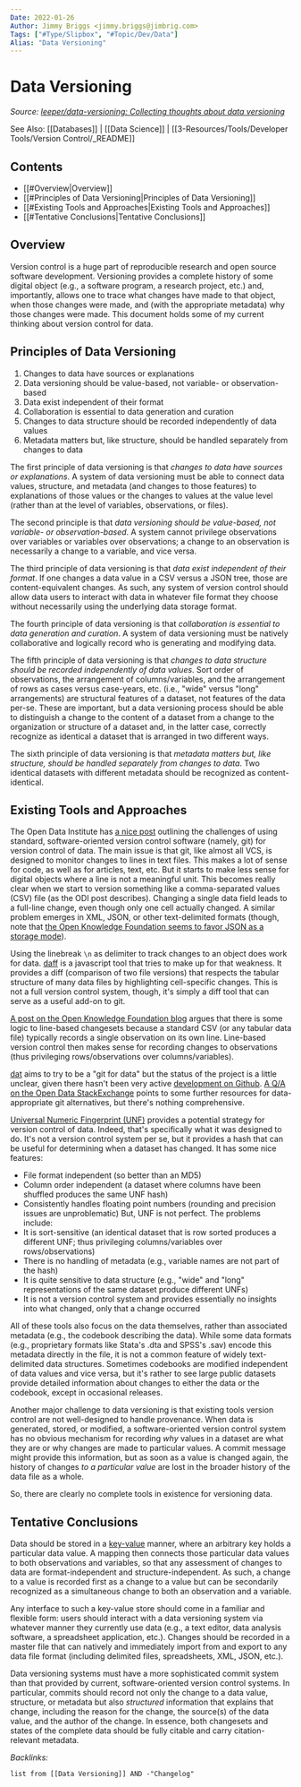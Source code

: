 ```yaml
---
Date: 2022-01-26
Author: Jimmy Briggs <jimmy.briggs@jimbrig.com>
Tags: ["#Type/Slipbox", "#Topic/Dev/Data"]
Alias: "Data Versioning"
---
```


# Data Versioning

*Source: [leeper/data-versioning: Collecting thoughts about data versioning](https://github.com/leeper/data-versioning)*

See Also: [[Databases]] | [[Data Science]] | [[3-Resources/Tools/Developer Tools/Version Control/_README]]

## Contents

- [[#Overview|Overview]]
- [[#Principles of Data Versioning|Principles of Data Versioning]]
- [[#Existing Tools and Approaches|Existing Tools and Approaches]]
- [[#Tentative Conclusions|Tentative Conclusions]]


## Overview

Version control is a huge part of reproducible research and open source software development. Versioning provides a complete history of some digital object (e.g., a software program, a research project, etc.) and, importantly, allows one to trace what changes have made to that object, when those changes were made, and (with the appropriate metadata) why those changes were made. This document holds some of my current thinking about version control for data.

## Principles of Data Versioning

1. Changes to data have sources or explanations
2. Data versioning should be value-based, not variable- or observation-based
3. Data exist independent of their format
4. Collaboration is essential to data generation and curation
5. Changes to data structure should be recorded independently of data values
6. Metadata matters but, like structure, should be handled separately from changes to data

The first principle of data versioning is that *changes to data have sources or explanations*. A system of data versioning must be able to connect data values, structure, and metadata (and changes to those features) to explanations of those values or the changes to values at the value level (rather than at the level of variables, observations, or files).

The second principle is that *data versioning should be value-based, not variable- or observation-based*. A system cannot privilege observations over variables or variables over observations; a change to an observation is necessarily a change to a variable, and vice versa.

The third principle of data versioning is that *data exist independent of their format*. If one changes a data value in a CSV versus a JSON tree, those are content-equivalent changes. As such, any system of version control should allow data users to interact with data in whatever file format they choose without necessarily using the underlying data storage format.

The fourth principle of data versioning is that *collaboration is essential to data generation and curation*. A system of data versioning must be natively collaborative and logically record who is generating and modifying data.

The fifth principle of data versioning is that *changes to data structure should be recorded independently of data values*. Sort order of observations, the arrangement of columns/variables, and the arrangement of rows as cases versus case-years, etc. (i.e., "wide" versus "long" arrangements) are structural features of a dataset, not features of the data per-se. These are important, but a data versioning process should be able to distinguish a change to the content of a dataset from a change to the organization or structure of a dataset and, in the latter case, correctly recognize as identical a dataset that is arranged in two different ways.

The sixth principle of data versioning is that *metadata matters but, like structure, should be handled separately from changes to data*. Two identical datasets with different metadata should be recognized as content-identical.

## Existing Tools and Approaches

The Open Data Institute has [a nice post](https://theodi.org/blog/adapting-git-simple-data) outlining the challenges of using standard, software-oriented version control software (namely, git) for version control of data. The main issue is that git, like almost all VCS, is designed to monitor changes to lines in text files. This makes a lot of sense for code, as well as for articles, text, etc. But it starts to make less sense for digital objects where a line is not a meaningful unit. This becomes really clear when we start to version something like a comma-separated values (CSV) file (as the ODI post describes). Changing a single data field leads to a full-line change, even though only one cell actually changed. A similar problem emerges in XML, JSON, or other text-delimited formats (though, note that [the Open Knowledge Foundation seems to favor JSON as a storage mode](http://dataprotocols.org/data-packages/)).

Using the linebreak `\n` as delimiter to track changes to an object does work for data. [daff](https://github.com/paulfitz/daff) is a javascript tool that tries to make up for that weakness. It provides a diff (comparison of two file versions) that respects the tabular structure of many data files by highlighting cell-specific changes. This is not a full version control system, though, it's simply a diff tool that can serve as a useful add-on to git.

[A post on the Open Knowledge Foundation blog](http://blog.okfn.org/2013/07/02/git-and-github-for-data/) argues that there is some logic to line-based changesets because a standard CSV (or any tabular data file) typically records a single observation on its own line. Line-based version control then makes sense for recording changes to observations (thus privileging rows/observations over columns/variables).

[dat](http://dat-data.com/about.html) aims to try to be a "git for data" but the status of the project is a little unclear, given there hasn't been very active [development on Github](https://github.com/maxogden/dat). [A Q/A on the Open Data StackExchange](http://opendata.stackexchange.com/questions/748/is-there-a-git-for-data) points to some further resources for data-appropriate git alternatives, but there's nothing comprehensive.

[Universal Numeric Fingerprint (UNF)](http://guides.dataverse.org/en/latest/developers/unf/index.html) provides a potential strategy for version control of data. Indeed, that's specifically what it was designed to do. It's not a version control system per se, but it provides a hash that can be useful for determining when a dataset has changed. It has some nice features:

-   File format independent (so better than an MD5)
-   Column order independent (a dataset where columns have been shuffled produces the same UNF hash)
-   Consistently handles floating point numbers (rounding and precision issues are unproblematic) But, UNF is not perfect. The problems include:
-   It is sort-sensitive (an identical dataset that is row sorted produces a different UNF; thus privileging columns/variables over rows/observations)
-   There is no handling of metadata (e.g., variable names are not part of the hash)
-   It is quite sensitive to data structure (e.g., "wide" and "long" representations of the same dataset produce different UNFs)
-   It is not a version control system and provides essentially no insights into what changed, only that a change occurred

All of these tools also focus on the data themselves, rather than associated metadata (e.g., the codebook describing the data). While some data formats (e.g., proprietary formats like Stata's .dta and SPSS's .sav) encode this metadata directly in the file, it is not a common feature of widely text-delimited data structures. Sometimes codebooks are modified independent of data values and vice versa, but it's rather to see large public datasets provide detailed information about changes to either the data or the codebook, except in occasional releases.

Another major challenge to data versioning is that existing tools version control are not well-designed to handle provenance. When data is generated, stored, or modified, a software-oriented version control system has no obvious mechanism for recording _why_ values in a dataset are what they are or why changes are made to particular values. A commit message might provide this information, but as soon as a value is changed again, the history of changes _to a particular value_ are lost in the broader history of the data file as a whole.

So, there are clearly no complete tools in existence for versioning data.

## Tentative Conclusions

Data should be stored in a [key-value](http://en.wikipedia.org/wiki/Associative_array) manner, where an arbitrary key holds a particular data value. A mapping then connects those particular data values to both observations and variables, so that any assessment of changes to data are format-independent and structure-independent. As such, a change to a value is recorded first as a change to a value but can be secondarily recognized as a simultaneous change to both an observation and a variable.

Any interface to such a key-value store should come in a familiar and flexible form: users should interact with a data versioning system via whatever manner they currently use data (e.g., a text editor, data analysis software, a spreadsheet application, etc.). Changes should be recorded in a master file that can natively and immediately import from and export to any data file format (including delimited files, spreadsheets, XML, JSON, etc.).

Data versioning systems must have a more sophisticated commit system than that provided by current, software-oriented version control systems. In particular, commits should record not only the change to a data value, structure, or metadata but also _structured_ information that explains that change, including the reason for the change, the source(s) of the data value, and the author of the change. In essence, both changesets and states of the complete data should be fully citable and carry citation-relevant metadata.


*Backlinks:*

```dataview
list from [[Data Versioning]] AND -"Changelog"
```